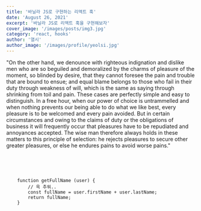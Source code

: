 ```yaml
---
title: '바닐라 JS로 구현하는 리액트 훅'
date: 'August 26, 2021'
excerpt: '바닐라 JS로 리액트 훅을 구현해보자'
cover_image: '/images/posts/img3.jpg'
category: 'react, hooks'
author: '열시'
author_image: '/images/profile/yeolsi.jpg'
---
```


<div class="paragraph">
  "On the other hand, we denounce with righteous indignation and dislike men who are so beguiled and demoralized by the charms of pleasure of the moment, so blinded by desire, that they cannot foresee the pain and trouble that are bound to ensue; and equal blame belongs to those who fail in their duty through weakness of will, which is the same as saying through shrinking from toil and pain. These cases are perfectly simple and easy to distinguish. In a free hour, when our power of choice is untrammelled and when nothing prevents our being able to do what we like best, every pleasure is to be welcomed and every pain avoided. But in certain circumstances and owing to the claims of duty or the obligations of business it will frequently occur that pleasures have to be repudiated and annoyances accepted. The wise man therefore always holds in these matters to this principle of selection: he rejects pleasures to secure other greater pleasures, or else he endures pains to avoid worse pains."
</div>

<pre class="language-javascript">
  <span class="red"></span>
  <span class="yellow"></span>
  <span class="green"></span>
  <code>
    function getFullName (user) {
        // 윽 추워..
        const fullName = user.firstName + user.lastName;
        return fullName;
    }
  </code>
</pre>